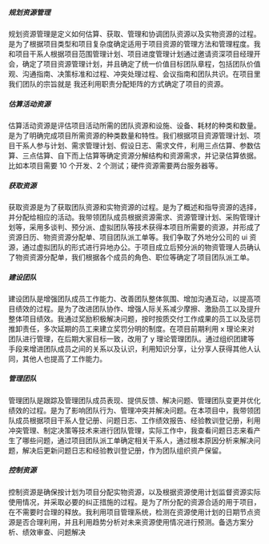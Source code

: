 
##### 规划资源管理
规划资源管理是定义如何估算、获取、管理和协调团队资源以及实物资源的过程。是为了根据项目类型和项目复杂度确定适用于项目资源的管理方法和管理程度。我和项目干系人根据项目范围管理计划、项目进度管理计划通过邀请资深项目经理开会，确定了项目资源管理计划，并且确定了统一价值目标团队章程，包括团队价值观、沟通指南、决策标准和过程、冲突处理过程、会议指南和团队共识。在项目里我们团队的宗旨就是
我还利用职责分配矩阵的方式确定了项目的资源。
##### 估算活动资源
估算活动资源是评估项目活动所需的团队资源和设施、设备、耗材的种类和数量。是为了明确完成项目所需资源的种类数量和特性。我们根据项目资源管理计划、项目干系人参与计划、需求管理计划、假设日志、需求文件，利用三点估算、参数估算、三点估算、自下而上估算等确定资源分解结构和资源需求，并记录估算依据。比如本项目需要 10 个开发、2 个测试；硬件资源需要两台服务器等。
##### 获取资源
获取资源是为了获取团队资源和实物资源的过程。是为了概述和指导资源的选择，并分配给相应的活动。我带领团队成员根据资源需求、资源管理计划、采购管理计划等，采用多谈判、预分派、虚拟团队等技术获得本项目所需要的资源，并形成了资源日历、物资资源分配单、项目团队派工单等。我们争取了外地分公司的 ui 资源，通过虚拟团队的形式进行异地办公。于项目成立后预分派的物资管理人员确认了物资资源分配单，我们根据各个成员的角色、职位等确定了项目团队派工单。
##### 建设团队
建设团队是增强团队成员工作能力、改善团队整体氛围、增加沟通互动，以提高项目绩效的过程。是为了改进团队协作、增强人际关系减少摩擦、激励员工以及提升整体项目绩效。我通过奖励积极解决问题，按时按质交付工作成果的员工以及惩罚推卸责任，多次延期的员工来建立奖罚分明的制度。在项目前期利用 x 理论来对团队进行管理，在后期大家目标一致，改用了 y 理论管理团队。通过组织团建等手段来增进团队成员之间的关系以及认识，利用知识分享，让分享人获得其他人认同，其他人也提高了工作能力。
##### 管理团队
管理团队是跟踪及管理团队成员表现、提供反馈、解决问题、管理团队变更并优化绩效的过程。是为了影响团队行为、管理冲突并解决问题。在本项目中，我带领团队成员根据项目干系人登记册、问题日志、工作绩效报告、经验教训登记册，利用冲突管理、制定决策等技术来进行团队管理，实际工作中，我查看问题日志来看产生了哪些问题，通过项目团队派工单确定相关干系人，通过根本原因分析来解决问题，解决后更新问题日志和经验教训登记册，作为团队组织资产保留。
##### 控制资源
控制资源是确保按计划为项目分配实物资源，以及根据资源使用计划监督资源实际使用情况，并采取必要的纠正措施的过程。是为了所分配的资源合适的用于项目，在不需要时合理的释放。我利用项目管理系统，检测在资源使用计划的日期节点资源是否合理利用，并且利用趋势分析对未来资源使用情况进行预测。备选方案分析、绩效审查、问题解决